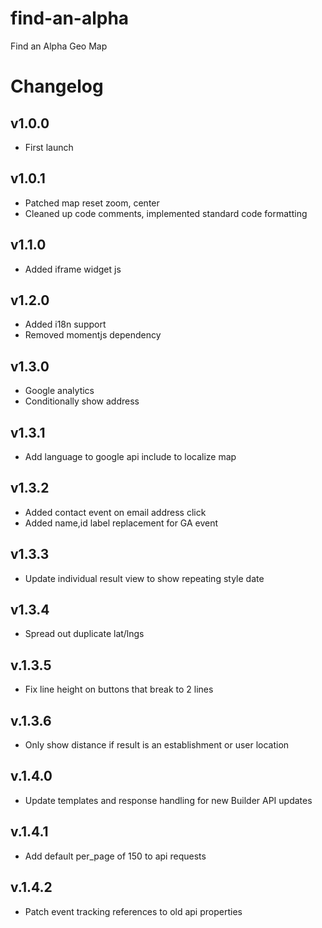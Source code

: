 # find-an-alpha
Find an Alpha Geo Map

# Changelog

## v1.0.0
* First launch

## v1.0.1
* Patched map reset zoom, center
* Cleaned up code comments, implemented standard code formatting

## v1.1.0
* Added iframe widget js

## v1.2.0
* Added i18n support
* Removed momentjs dependency

## v1.3.0
* Google analytics
* Conditionally show address

## v1.3.1
* Add language to google api include to localize map

## v1.3.2
* Added contact event on email address click
* Added name,id label replacement for GA event

## v1.3.3
* Update individual result view to show repeating style date

## v1.3.4
 * Spread out duplicate lat/lngs

## v.1.3.5
 * Fix line height on buttons that break to 2 lines

## v.1.3.6
 * Only show distance if result is an establishment or user location

## v.1.4.0
 * Update templates and response handling for new Builder API updates

## v.1.4.1
 * Add default per_page of 150 to api requests

## v.1.4.2
 * Patch event tracking references to old api properties